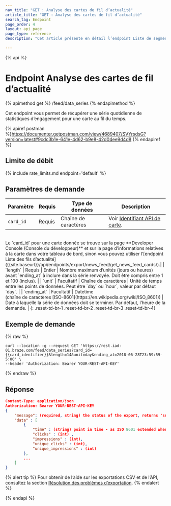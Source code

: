 ```yaml
---
nav_title: "GET : Analyse des cartes de fil d’actualité"
article_title: "GET : Analyse des cartes de fil d’actualité"
search_tag: Endpoint
page_order: 4
layout: api_page
page_type: reference
description: "Cet article présente en détail l’endpoint Liste de segments pour exporter une liste de segments disponibles et son utilisation."

---
```

{% api %}
# Endpoint Analyse des cartes de fil d’actualité
{% apimethod get %}
/feed/data_series
{% endapimethod %}

Cet endpoint vous permet de récupérer une série quotidienne de statistiques d’engagement pour une carte au fil du temps.

{% apiref postman %}https://documenter.getpostman.com/view/4689407/SVYrsdsG?version=latest#9cdc3b1e-641e-4d62-b9e8-42d04ee9d4d8 {% endapiref %}

## Limite de débit

{% include rate_limits.md endpoint='default' %}

## Paramètres de demande

| Paramètre   | Requis | Type de données | Description |
| ----------- | -------- | --------- | ----------- |
| `card_id`   | Requis      | Chaîne de caractères    | Voir [Identifiant API de carte]({{site.baseurl}}/api/identifier_types/). <br>
<br>
 Le `card_id` pour une carte donnée se trouve sur la page **Developer Console (Console du développeur)** et sur la page d’informations relatives à la carte dans votre tableau de bord, sinon vous pouvez utiliser l’[endpoint Liste des fils d’actualité]({{site.baseurl}}/api/endpoints/export/news_feed/get_news_feed_cards/).|
| `length`    | Requis      | Entier | Nombre maximum d’unités (jours ou heures) avant `ending_at` à inclure dans la série renvoyée. Doit être compris entre 1 et 100 (inclus). |
| `unit`      | Facultatif       | Chaîne de caractères   | Unité de temps entre les points de données. Peut être `day` ou `hour`, valeur par défaut `day`.  |
| `ending_at` | Facultatif | Datetime <br>
(chaîne de caractères [ISO-8601](https://en.wikipedia.org/wiki/ISO_8601)) | Date à laquelle la série de données doit se terminer. Par défaut, l’heure de la demande. |
{: .reset-td-br-1 .reset-td-br-2 .reset-td-br-3  .reset-td-br-4}

## Exemple de demande
{% raw %}
```
curl --location -g --request GET 'https://rest.iad-01.braze.com/feed/data_series?card_id={{card_identifier}}&length=14&unit=day&ending_at=2018-06-28T23:59:59-5:00' \
--header 'Authorization: Bearer YOUR-REST-API-KEY'
```
{% endraw %}

## Réponse

```json
Content-Type: application/json
Authorization: Bearer YOUR-REST-API-KEY
{
    "message": (required, string) the status of the export, returns 'success' when completed without errors,
    "data" : [
        {
            "time" : (string) point in time - as ISO 8601 extended when unit is "hour" and as ISO 8601 date when unit is "day",
            "clicks" : (int) ,
            "impressions" : (int),
            "unique_clicks" : (int),
            "unique_impressions" : (int)
        },
        ...
    ]
}
```

{% alert tip %}
Pour obtenir de l’aide sur les exportations CSV et de l’API, consultez la section [Résolution des problèmes d’exportation]({{site.baseurl}}/user_guide/data_and_analytics/export_braze_data/export_troubleshooting/).
{% endalert %}

{% endapi %}
